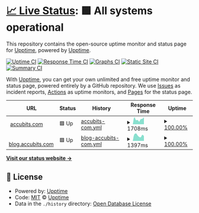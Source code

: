 # [📈 Live Status](https://demo.upptime.js.org): <!--live status--> **🟩 All systems operational**

This repository contains the open-source uptime monitor and status page for [Upptime](https://upptime.js.org), powered by [Upptime](https://github.com/upptime/upptime).

[![Uptime CI](https://github.com/accubits-nightswatch/upptime/workflows/Uptime%20CI/badge.svg)](https://github.com/accubits-nightswatch/upptime/actions?query=workflow%3A%22Uptime+CI%22)
[![Response Time CI](https://github.com/accubits-nightswatch/upptime/workflows/Response%20Time%20CI/badge.svg)](https://github.com/accubits-nightswatch/upptime/actions?query=workflow%3A%22Response+Time+CI%22)
[![Graphs CI](https://github.com/accubits-nightswatch/upptime/workflows/Graphs%20CI/badge.svg)](https://github.com/accubits-nightswatch/upptime/actions?query=workflow%3A%22Graphs+CI%22)
[![Static Site CI](https://github.com/accubits-nightswatch/upptime/workflows/Static%20Site%20CI/badge.svg)](https://github.com/accubits-nightswatch/upptime/actions?query=workflow%3A%22Static+Site+CI%22)
[![Summary CI](https://github.com/accubits-nightswatch/upptime/workflows/Summary%20CI/badge.svg)](https://github.com/accubits-nightswatch/upptime/actions?query=workflow%3A%22Summary+CI%22)

With [Upptime](https://upptime.js.org), you can get your own unlimited and free uptime monitor and status page, powered entirely by a GitHub repository. We use [Issues](https://github.com/upptime/upptime/issues) as incident reports, [Actions](https://github.com/accubits-nightswatch/upptime/actions) as uptime monitors, and [Pages](https://demo.upptime.js.org) for the status page.

<!--start: status pages-->
<!-- This summary is generated by Upptime (https://github.com/upptime/upptime) -->
<!-- Do not edit this manually, your changes will be overwritten -->
<!-- prettier-ignore -->
| URL | Status | History | Response Time | Uptime |
| --- | ------ | ------- | ------------- | ------ |
| <img alt="" src="https://icons.duckduckgo.com/ip3/accubits.com.ico" height="13"> [accubits.com](https://accubits.com) | 🟩 Up | [accubits-com.yml](https://github.com/accubits-nightswatch/upptime/commits/HEAD/history/accubits-com.yml) | <details><summary><img alt="Response time graph" src="./graphs/accubits-com/response-time-week.png" height="20"> 1708ms</summary><br><a href="https://accubits-nightswatch.github.io/upptime/history/accubits-com"><img alt="Response time 1389" src="https://img.shields.io/endpoint?url=https%3A%2F%2Fraw.githubusercontent.com%2Faccubits-nightswatch%2Fupptime%2FHEAD%2Fapi%2Faccubits-com%2Fresponse-time.json"></a><br><a href="https://accubits-nightswatch.github.io/upptime/history/accubits-com"><img alt="24-hour response time 2528" src="https://img.shields.io/endpoint?url=https%3A%2F%2Fraw.githubusercontent.com%2Faccubits-nightswatch%2Fupptime%2FHEAD%2Fapi%2Faccubits-com%2Fresponse-time-day.json"></a><br><a href="https://accubits-nightswatch.github.io/upptime/history/accubits-com"><img alt="7-day response time 1708" src="https://img.shields.io/endpoint?url=https%3A%2F%2Fraw.githubusercontent.com%2Faccubits-nightswatch%2Fupptime%2FHEAD%2Fapi%2Faccubits-com%2Fresponse-time-week.json"></a><br><a href="https://accubits-nightswatch.github.io/upptime/history/accubits-com"><img alt="30-day response time 1692" src="https://img.shields.io/endpoint?url=https%3A%2F%2Fraw.githubusercontent.com%2Faccubits-nightswatch%2Fupptime%2FHEAD%2Fapi%2Faccubits-com%2Fresponse-time-month.json"></a><br><a href="https://accubits-nightswatch.github.io/upptime/history/accubits-com"><img alt="1-year response time 1360" src="https://img.shields.io/endpoint?url=https%3A%2F%2Fraw.githubusercontent.com%2Faccubits-nightswatch%2Fupptime%2FHEAD%2Fapi%2Faccubits-com%2Fresponse-time-year.json"></a></details> | <details><summary><a href="https://accubits-nightswatch.github.io/upptime/history/accubits-com">100.00%</a></summary><a href="https://accubits-nightswatch.github.io/upptime/history/accubits-com"><img alt="All-time uptime 99.22%" src="https://img.shields.io/endpoint?url=https%3A%2F%2Fraw.githubusercontent.com%2Faccubits-nightswatch%2Fupptime%2FHEAD%2Fapi%2Faccubits-com%2Fuptime.json"></a><br><a href="https://accubits-nightswatch.github.io/upptime/history/accubits-com"><img alt="24-hour uptime 100.00%" src="https://img.shields.io/endpoint?url=https%3A%2F%2Fraw.githubusercontent.com%2Faccubits-nightswatch%2Fupptime%2FHEAD%2Fapi%2Faccubits-com%2Fuptime-day.json"></a><br><a href="https://accubits-nightswatch.github.io/upptime/history/accubits-com"><img alt="7-day uptime 100.00%" src="https://img.shields.io/endpoint?url=https%3A%2F%2Fraw.githubusercontent.com%2Faccubits-nightswatch%2Fupptime%2FHEAD%2Fapi%2Faccubits-com%2Fuptime-week.json"></a><br><a href="https://accubits-nightswatch.github.io/upptime/history/accubits-com"><img alt="30-day uptime 99.15%" src="https://img.shields.io/endpoint?url=https%3A%2F%2Fraw.githubusercontent.com%2Faccubits-nightswatch%2Fupptime%2FHEAD%2Fapi%2Faccubits-com%2Fuptime-month.json"></a><br><a href="https://accubits-nightswatch.github.io/upptime/history/accubits-com"><img alt="1-year uptime 98.93%" src="https://img.shields.io/endpoint?url=https%3A%2F%2Fraw.githubusercontent.com%2Faccubits-nightswatch%2Fupptime%2FHEAD%2Fapi%2Faccubits-com%2Fuptime-year.json"></a></details>
| <img alt="" src="https://icons.duckduckgo.com/ip3/blog.accubits.com.ico" height="13"> [blog.accubits.com](https://blog.accubits.com) | 🟩 Up | [blog-accubits-com.yml](https://github.com/accubits-nightswatch/upptime/commits/HEAD/history/blog-accubits-com.yml) | <details><summary><img alt="Response time graph" src="./graphs/blog-accubits-com/response-time-week.png" height="20"> 1397ms</summary><br><a href="https://accubits-nightswatch.github.io/upptime/history/blog-accubits-com"><img alt="Response time 1554" src="https://img.shields.io/endpoint?url=https%3A%2F%2Fraw.githubusercontent.com%2Faccubits-nightswatch%2Fupptime%2FHEAD%2Fapi%2Fblog-accubits-com%2Fresponse-time.json"></a><br><a href="https://accubits-nightswatch.github.io/upptime/history/blog-accubits-com"><img alt="24-hour response time 2240" src="https://img.shields.io/endpoint?url=https%3A%2F%2Fraw.githubusercontent.com%2Faccubits-nightswatch%2Fupptime%2FHEAD%2Fapi%2Fblog-accubits-com%2Fresponse-time-day.json"></a><br><a href="https://accubits-nightswatch.github.io/upptime/history/blog-accubits-com"><img alt="7-day response time 1397" src="https://img.shields.io/endpoint?url=https%3A%2F%2Fraw.githubusercontent.com%2Faccubits-nightswatch%2Fupptime%2FHEAD%2Fapi%2Fblog-accubits-com%2Fresponse-time-week.json"></a><br><a href="https://accubits-nightswatch.github.io/upptime/history/blog-accubits-com"><img alt="30-day response time 1491" src="https://img.shields.io/endpoint?url=https%3A%2F%2Fraw.githubusercontent.com%2Faccubits-nightswatch%2Fupptime%2FHEAD%2Fapi%2Fblog-accubits-com%2Fresponse-time-month.json"></a><br><a href="https://accubits-nightswatch.github.io/upptime/history/blog-accubits-com"><img alt="1-year response time 1609" src="https://img.shields.io/endpoint?url=https%3A%2F%2Fraw.githubusercontent.com%2Faccubits-nightswatch%2Fupptime%2FHEAD%2Fapi%2Fblog-accubits-com%2Fresponse-time-year.json"></a></details> | <details><summary><a href="https://accubits-nightswatch.github.io/upptime/history/blog-accubits-com">100.00%</a></summary><a href="https://accubits-nightswatch.github.io/upptime/history/blog-accubits-com"><img alt="All-time uptime 98.98%" src="https://img.shields.io/endpoint?url=https%3A%2F%2Fraw.githubusercontent.com%2Faccubits-nightswatch%2Fupptime%2FHEAD%2Fapi%2Fblog-accubits-com%2Fuptime.json"></a><br><a href="https://accubits-nightswatch.github.io/upptime/history/blog-accubits-com"><img alt="24-hour uptime 100.00%" src="https://img.shields.io/endpoint?url=https%3A%2F%2Fraw.githubusercontent.com%2Faccubits-nightswatch%2Fupptime%2FHEAD%2Fapi%2Fblog-accubits-com%2Fuptime-day.json"></a><br><a href="https://accubits-nightswatch.github.io/upptime/history/blog-accubits-com"><img alt="7-day uptime 100.00%" src="https://img.shields.io/endpoint?url=https%3A%2F%2Fraw.githubusercontent.com%2Faccubits-nightswatch%2Fupptime%2FHEAD%2Fapi%2Fblog-accubits-com%2Fuptime-week.json"></a><br><a href="https://accubits-nightswatch.github.io/upptime/history/blog-accubits-com"><img alt="30-day uptime 99.18%" src="https://img.shields.io/endpoint?url=https%3A%2F%2Fraw.githubusercontent.com%2Faccubits-nightswatch%2Fupptime%2FHEAD%2Fapi%2Fblog-accubits-com%2Fuptime-month.json"></a><br><a href="https://accubits-nightswatch.github.io/upptime/history/blog-accubits-com"><img alt="1-year uptime 98.71%" src="https://img.shields.io/endpoint?url=https%3A%2F%2Fraw.githubusercontent.com%2Faccubits-nightswatch%2Fupptime%2FHEAD%2Fapi%2Fblog-accubits-com%2Fuptime-year.json"></a></details>

<!--end: status pages-->

[**Visit our status website →**](https://demo.upptime.js.org)

## 📄 License

- Powered by: [Upptime](https://github.com/upptime/upptime)
- Code: [MIT](./LICENSE) © [Upptime](https://upptime.js.org)
- Data in the `./history` directory: [Open Database License](https://opendatacommons.org/licenses/odbl/1-0/)
